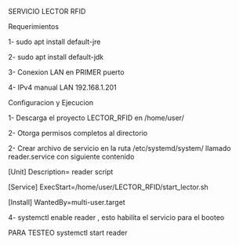 SERVICIO LECTOR RFID

Requerimientos

1- sudo apt install default-jre

2- sudo apt install default-jdk

3- Conexion LAN en PRIMER puerto

4- IPv4 manual LAN 192.168.1.201


Configuracion y Ejecucion

1- Descarga el proyecto LECTOR_RFID en /home/user/

2- Otorga permisos completos al directorio
 
2- Crear archivo de servicio en la ruta /etc/systemd/system/ llamado reader.service con siguiente contenido

  [Unit]
  Description= reader script

  [Service]
  ExecStart=/home/user/LECTOR_RFID/start_lector.sh

  [Install]
  WantedBy=multi-user.target
  
4- systemctl enable reader , esto habilita el servicio para el booteo

PARA TESTEO systemctl start reader
  

